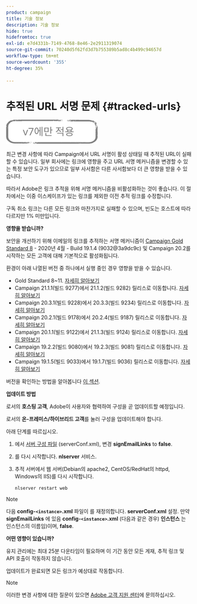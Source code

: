 ```yaml
---
product: campaign
title: 기술 정보
description: 기술 정보
hide: true
hidefromtoc: true
exl-id: e7d4331b-7149-4768-8e46-2e2911319074
source-git-commit: 70240d5f62fd3d7b755389b5ad8c4b499c94657d
workflow-type: tm+mt
source-wordcount: '355'
ht-degree: 35%

---
```


# 추적된 URL 서명 문제 {#tracked-urls}

![](../../assets/v7-only.svg)

최근 변경 사항에 따라 Campaign에서 URL 서명이 활성 상태일 때 추적된 URL이 실패할 수 있습니다. 일부 회사에는 링크에 영향을 주고 URL 서명 메커니즘을 변경할 수 있는 특정 보안 도구가 있으므로 일부 사서함은 다른 사서함보다 더 큰 영향을 받을 수 있습니다.

따라서 Adobe은 링크 추적을 위해 서명 메커니즘을 비활성화하는 것이 좋습니다. 이 절차에서는 이중 이스케이프가 있는 링크를 제외한 이전 추적 링크를 수정합니다.

구독 취소 링크는 다른 모든 링크와 마찬가지로 실패할 수 있으며, 빈도는 호스트에 따라 다르지만 1% 미만입니다.

**영향을 받습니까?**

보안을 개선하기 위해 이메일의 링크를 추적하는 서명 메커니즘이 [Campaign Gold Standard 8](../../rn/using/gold-standard.md#gs8) - 2020년 4월 - Build 19.1.4 (9032@3a9dc9c) 및 Campaign 20.2를 시작하는 모든 고객에 대해 기본적으로 활성화됩니다.

환경이 아래 나열된 버전 중 하나에서 실행 중인 경우 영향을 받을 수 있습니다.

* Gold Standard 8~11. [자세히 알아보기](../../rn/using/gold-standard.md#gs-8)
* Campaign 21.1.1(빌드 9277)에서 21.1.2(빌드 9282) 릴리스로 이동합니다. [자세히 알아보기](../../rn/using/latest-release.md)
* Campaign 20.3.1(빌드 9228)에서 20.3.3(빌드 9234) 릴리스로 이동합니다. [자세히 알아보기](../../rn/using/release--2020.md#release-20-3)
* Campaign 20.2.1(빌드 9178)에서 20.2.4(빌드 9187) 릴리스로 이동합니다. [자세히 알아보기](../../rn/using/release--2020.md#release-20-2)
* Campaign 20.1.1(빌드 9122)에서 21.1.3(빌드 9124) 릴리스로 이동합니다. [자세히 알아보기](../../rn/using/release--2020.md#release-20-1)
* Campaign 19.2.2(빌드 9080)에서 19.2.3(빌드 9081) 릴리스로 이동합니다. [자세히 알아보기](../../rn/using/release--2019.md#release-19-2)
* Campaign 19.1.5(빌드 9033)에서 19.1.7(빌드 9036) 릴리스로 이동합니다. [자세히 알아보기](../../rn/using/release--2019.md#release-19-1)


버전을 확인하는 방법을 알아봅니다 [이 섹션](../../platform/using/launching-adobe-campaign.md#getting-your-campaign-version).

**업데이트 방법**

로서의 **호스팅 고객**, Adobe이 사용자와 협력하여 구성을 곧 업데이트할 예정입니다.

로서의 **온-프레미스/하이브리드 고객**&#x200B;를 눌러 구성을 업데이트해야 합니다.

아래 단계를 따르십시오.

1. 에서 [서버 구성 파일](../../installation/using/the-server-configuration-file.md) (serverConf.xml), 변경 **signEmailLinks** to **false**.
1. 를 다시 시작합니다. **nlserver** 서비스.
1. 추적 서버에서 웹 서버(Debian의 apache2, CentOS/RedHat의 httpd, Windows의 IIS)를 다시 시작합니다.

   ```
   nlserver restart web
   ```

>[!NOTE]
>
>다음 **config-`<instance>`.xml** 파일이 를 재정의합니다. **serverConf.xml** 설정. 만약 **signEmailLinks** 에 있음  **config-`<instance>`.xml** (다음과 같은 경우) **인스턴스** 는 인스턴스의 이름임)이며, **false**.

**어떤 영향이 있습니까?**

유지 관리에는 최대 25분 다운타임이 필요하며 이 기간 동안 모든 게재, 추적 링크 및 API 호출이 작동하지 않습니다.

업데이트가 완료되면 모든 링크가 예상대로 작동합니다.

>[!NOTE]
>
>이러한 변경 사항에 대한 질문이 있으면 [Adobe 고객 지원 센터](https://helpx.adobe.com/kr/enterprise/admin-guide.html/enterprise/using/support-for-experience-cloud.ug.html)에 문의하십시오.
